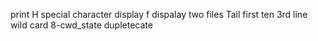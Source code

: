print H
special character
display f
dispalay two files
Tail
first ten
3rd line
wild card
8-cwd_state
dupletecate
